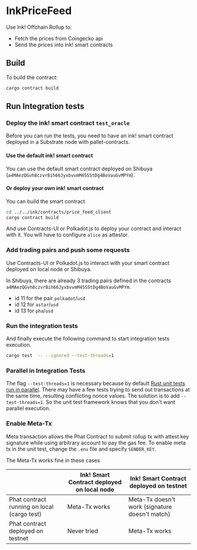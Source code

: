 # InkPriceFeed

Use Ink! Offchain Rollup to:
- Fetch the prices from Coingecko api
- Send the prices into ink! smart contracts 

## Build

To build the contract:

```bash
cargo contract build
```

## Run Integration tests

### Deploy the ink! smart contract `test_oracle`

Before you can run the tests, you need to have an ink! smart contract deployed in a Substrate node with pallet-contracts.

#### Use the default ink! smart contract 

You can use the default smart contract deployed on Shibuya (`a4MAezQGvh8czvrBih66JyxbvvmM45SStDg4BoVauGvMPYm`).

#### Or deploy your own ink! smart contract

You can build the smart contract 
```bash
cd ../../ink/contracts/price_feed_client
cargo contract build
```
And use Contracts-UI or Polkadot.js to deploy your contract and interact with it.
You will have to configure `alice` as attestor.

### Add trading pairs and push some requests

Use Contracts-UI or Polkadot.js to interact with your smart contract deployed on local node or Shibuya.

In Shibuya, there are already 3 trading pairs defined in the contracts `a4MAezQGvh8czvrBih66JyxbvvmM45SStDg4BoVauGvMPYm`.
 - id 11 for the pair `polkadot`/`usd`
 - id 12 for `astar`/`usd`
 - id 13 for `pha`/`usd`

### Run the integration tests
And finally execute the following command to start integration tests execution.

```bash
cargo test  -- --ignored --test-threads=1
```

### Parallel in Integration Tests

The flag `--test-threads=1` is necessary because by default [Rust unit tests run in parallel](https://doc.rust-lang.org/book/ch11-02-running-tests.html).
There may have a few tests trying to send out transactions at the same time, resulting
conflicting nonce values.
The solution is to add `--test-threads=1`. So the unit test framework knows that you don't want
parallel execution.

### Enable Meta-Tx

Meta transaction allows the Phat Contract to submit rollup tx with attest key signature while using
arbitrary account to pay the gas fee. To enable meta tx in the unit test, change the `.env` file
and specify `SENDER_KEY`.

The Meta-Tx works fine in these cases

|                                             | Ink! Smart Contract deployed on local node | Ink! Smart Contract deployed on testnet        |
|---------------------------------------------|--------------------------------------------|------------------------------------------------|
| Phat contract running on local (cargo test) | Meta-Tx works                              | Meta-Tx doesn't work (signature doesn't match) |
| Phat contract deployed on testnet           | Never tried                                | Meta-Tx works                                  |

